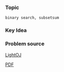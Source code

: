 
### Topic

    binary search, subsetsum


### Key Idea



### Problem source

[LightOJ](http://lightoj.com/volume_showproblem.php?problem=1235)

[PDF](http://lightoj.com/volume_showproblem.php?problem=1235&language=english&type=pdf)

